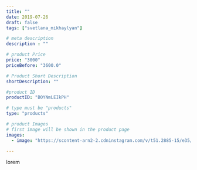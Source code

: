 ```yaml
---
title: ""
date: 2019-07-26
draft: false
tags: ["svetlana_mikhaylyan"]

# meta description
description : ""

# product Price
price: "3000"
priceBefore: "3600.0"

# Product Short Description
shortDescription: ""

#product ID
productID: "B0YNmLEIkPH"

# type must be "products"
type: "products"

# product Images
# first image will be shown in the product page
images:
  - image: "https://scontent-arn2-2.cdninstagram.com/v/t51.2885-15/e35/66064448_425397798061524_5411340235196533446_n.jpg?se=7&tp=1&_nc_ht=scontent-arn2-2.cdninstagram.com&_nc_cat=100&_nc_ohc=LDCBALMXucMAX9-m8gL&oh=d379755326f999c348e1fc16f0c2af56&oe=60752FF6&ig_cache_key=MjA5NjQ4NTQyNDM2NjI0MDcxMQ%3D%3D.2"

---
```

lorem
